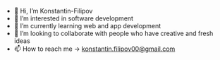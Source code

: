- 👋 Hi, I’m Konstantin-Filipov
- 👀 I’m interested in software development
- 🌱 I’m currently learning web and app development
- 💞️ I’m looking to collaborate with people who have creative and fresh ideas 
- 📫 How to reach me -> konstantin.filipov00@gmail.com

<!---
Konstantin-Filipov/Konstantin-Filipov is a ✨ special ✨ repository because its `README.md` (this file) appears on your GitHub profile.
You can click the Preview link to take a look at your changes.
--->
